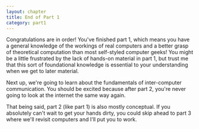 ```yaml
---
layout: chapter
title: End of Part 1
category: part1
---
```


Congratulations are in order! You've finished part 1, which means you have a
general knowledge of the workings of real computers and a better grasp of
theoretical computation than most self-styled computer geeks! You might be a
little frustrated by the lack of hands-on material in part 1, but trust me that
this sort of foundational knowledge is essential to your understanding when we
get to later material.

Next up, we're going to learn about the fundamentals of inter-computer
communication. You should be excited because after part 2, you're never going to
look at the internet the same way again.

That being said, part 2 (like part 1) is also mostly conceptual. If you
absolutely can't wait to get your hands dirty, you could skip ahead to part 3
where we'll revisit computers and I'll put you to work.
